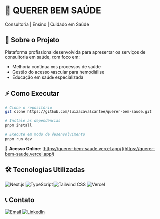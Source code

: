 <h1>💖 QUERER BEM SAÚDE</h1>
<p>Consultoria | Ensino | Cuidado em Saúde</p>

## 🚀 Sobre o Projeto
Plataforma profissional desenvolvida para apresentar os serviços de consultoria em saúde, com foco em:
- Melhoria contínua nos processos de saúde
- Gestão do acesso vascular para hemodiálise
- Educação em saúde especializada

## ⚡ Como Executar
```bash
# Clone o repositório
git clone https://github.com/luizacavalcantee/querer-bem-saude.git

# Instale as dependências
pnpm install

# Execute em modo de desenvolvimento
pnpm run dev
```

🔗 **Acesso Online**: [https://querer-bem-saude.vercel.app/](https://querer-bem-saude.vercel.app/)

## 🛠️ Tecnologias Utilizadas
<div>
  <img src="https://img.shields.io/badge/Next.js-000000?style=for-the-badge&logo=nextdotjs&logoColor=white" alt="Next.js">
  <img src="https://img.shields.io/badge/TypeScript-3178C6?style=for-the-badge&logo=typescript&logoColor=white" alt="TypeScript">
  <img src="https://img.shields.io/badge/Tailwind_CSS-38B2AC?style=for-the-badge&logo=tailwind-css&logoColor=white" alt="Tailwind CSS">
  <img src="https://img.shields.io/badge/Vercel-000000?style=for-the-badge&logo=vercel&logoColor=white" alt="Vercel">
</div>

## 📞 Contato
<div>
  <a href="mailto:cavalcanteluiza13@gmail.com">
    <img src="https://img.shields.io/badge/Gmail-EA4335?style=for-the-badge&logo=gmail&logoColor=white" alt="Email">
  </a>
  <a href="https://www.linkedin.com/in/luizacavalcanteee/">
    <img src="https://img.shields.io/badge/LinkedIn-0A66C2?style=for-the-badge&logo=linkedin&logoColor=white" alt="LinkedIn">
  </a>
</div>
